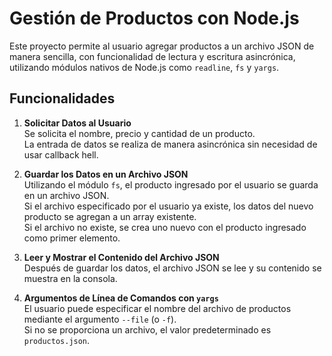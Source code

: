 # Gestión de Productos con Node.js

Este proyecto permite al usuario agregar productos a un archivo JSON de manera sencilla, con funcionalidad de lectura y escritura asincrónica, utilizando módulos nativos de Node.js como `readline`, `fs` y `yargs`.

## Funcionalidades

1. **Solicitar Datos al Usuario**  
   Se solicita el nombre, precio y cantidad de un producto.  
   La entrada de datos se realiza de manera asincrónica sin necesidad de usar callback hell.

2. **Guardar los Datos en un Archivo JSON**  
   Utilizando el módulo `fs`, el producto ingresado por el usuario se guarda en un archivo JSON.  
   Si el archivo especificado por el usuario ya existe, los datos del nuevo producto se agregan a un array existente.  
   Si el archivo no existe, se crea uno nuevo con el producto ingresado como primer elemento.

3. **Leer y Mostrar el Contenido del Archivo JSON**  
   Después de guardar los datos, el archivo JSON se lee y su contenido se muestra en la consola.

4. **Argumentos de Línea de Comandos con `yargs`**  
   El usuario puede especificar el nombre del archivo de productos mediante el argumento `--file` (o `-f`).  
   Si no se proporciona un archivo, el valor predeterminado es `productos.json`.
